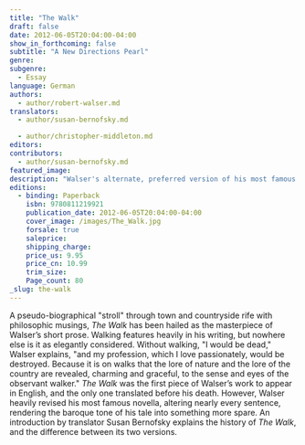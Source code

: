 ```yaml
---
title: "The Walk"
draft: false
date: 2012-06-05T20:04:00-04:00
show_in_forthcoming: false
subtitle: "A New Directions Pearl"
genre:
subgenre:
  - Essay
language: German
authors:
  - author/robert-walser.md
translators:
  - author/susan-bernofsky.md

  - author/christopher-middleton.md
editors:
contributors:
  - author/susan-bernofsky.md
featured_image:
description: "Walser's alternate, preferred version of his most famous tale. "
editions:
  - binding: Paperback
    isbn: 9780811219921
    publication_date: 2012-06-05T20:04:00-04:00
    cover_image: /images/The_Walk.jpg
    forsale: true
    saleprice:
    shipping_charge:
    price_us: 9.95
    price_cn: 10.99
    trim_size:
    Page_count: 80
_slug: the-walk
---
```


A pseudo-biographical "stroll" through town and countryside rife with philosophic musings, _The Walk_ has been hailed as the masterpiece of Walser’s short prose. Walking features heavily in his writing, but nowhere else is it as elegantly considered. Without walking, "I would be dead," Walser explains, "and my profession, which I love passionately, would be destroyed. Because it is on walks that the lore of nature and the lore of the country are revealed, charming and graceful, to the sense and eyes of the observant walker." _The Walk_ was the first piece of Walser’s work to appear in English, and the only one translated before his death. However, Walser heavily revised his most famous novella, altering nearly every sentence, rendering the baroque tone of his tale into something more spare. An introduction by translator Susan Bernofsky explains the history of _The Walk_, and the difference between its two versions.


